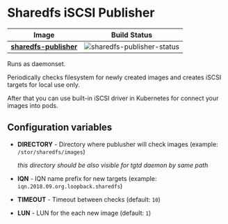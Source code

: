 # Sharedfs iSCSI Publisher

| Image                    | Build Status                 |
|--------------------------|------------------------------|
| **[sharedfs-publisher]** | ![sharedfs-publisher-status] |

[sharedfs-publisher]: sharedfs-publisher
[sharedfs-publisher-status]: https://img.shields.io/docker/build/kvaps/sharedfs-publisher.svg

Runs as daemonset.

Periodically checks filesystem for newly created images and creates iSCSI targets
for local use only.

After that you can use built-in iSCSI driver in Kubernetes for connect your images into pods.

## Configuration variables

* **DIRECTORY** - Directory where publusher will check images (example: `/stor/sharedfs/images`)

  *this directory should be also visible for tgtd daemon by same path*
  
* **IQN** - IQN name prefix for new targets (example: `iqn.2018.09.org.loopback.sharedfs`)
* **TIMEOUT** - Timeout between checks (default: `10`)
* **LUN** - LUN for the each new image (default: `1`)
